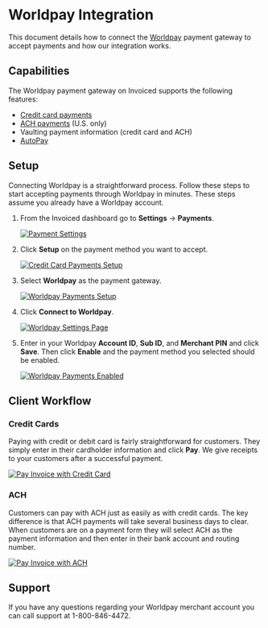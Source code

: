 # Worldpay Integration

This document details how to connect the [Worldpay](https://worldpay.com) payment gateway to accept payments and how our integration works.

## Capabilities

The Worldpay payment gateway on Invoiced supports the following features:

- [Credit card payments](/resources/docs/payments/card)
- [ACH payments](/resources/docs/payments/ach) (U.S. only)
- Vaulting payment information (credit card and ACH)
- [AutoPay](/resources/docs/payments/autopay)

## Setup

Connecting Worldpay is a straightforward process. Follow these steps to start accepting payments through Worldpay in minutes. These steps assume you already have a Worldpay account.

1. From the Invoiced dashboard go to **Settings** &rarr; **Payments**.

   [![Payment Settings](/docs/img/payment-settings.png)](/docs/img/payment-settings.png)

2. Click **Setup** on the payment method you want to accept.

   [![Credit Card Payments Setup](/docs/img/credit-card-payment-setup.png)](/docs/img/credit-card-payment-setup.png)

3. Select **Worldpay** as the payment gateway.

   [![Worldpay Payments Setup](/docs/img/worldpay-setup.png)](/docs/img/worldpay-setup.png)

4. Click **Connect to Worldpay**.

   [![Worldpay Settings Page](/docs/img/worldpay-connect.png)](/docs/img/worldpay-connect.png)

5. Enter in your Worldpay **Account ID**, **Sub ID**, and **Merchant PIN** and click **Save**. Then click **Enable** and the payment method you selected should be enabled.

   [![Worldpay Payments Enabled](/docs/img/worldpay-enabled.png)](/docs/img/worldpay-enabled.png)

## Client Workflow

### Credit Cards

Paying with credit or debit card is fairly straightforward for customers. They simply enter in their cardholder information and click **Pay**. We give receipts to your customers after a successful payment.

[![Pay Invoice with Credit Card](/docs/img/pay-invoice-credit-card.png)](/docs/img/pay-invoice-credit-card.png)

### ACH

Customers can pay with ACH just as easily as with credit cards. The key difference is that ACH payments will take several business days to clear. When customers are on a payment form they will select ACH as the payment information and then enter in their bank account and routing number.

[![Pay Invoice with ACH](/docs/img/pay-invoice-ach.png)](/docs/img/pay-invoice-ach.png)

## Support

If you have any questions regarding your Worldpay merchant account you can call support at 1-800-846-4472.
